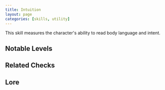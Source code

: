 ```yaml
---
title: Intuition
layout: page
categories: [skills, utility]
---
```

This skill measures the character's ability to read body language and intent.

## Notable Levels


## Related Checks


## Lore
